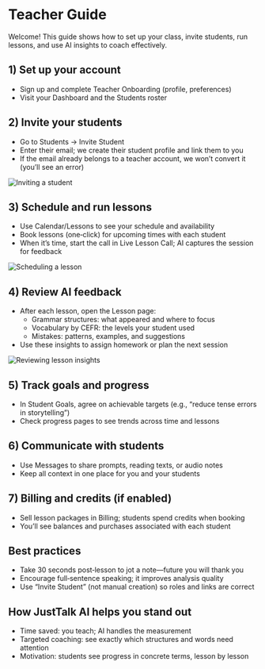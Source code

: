 # Teacher Guide

Welcome! This guide shows how to set up your class, invite students, run lessons, and use AI insights to coach effectively.

## 1) Set up your account
- Sign up and complete Teacher Onboarding (profile, preferences)
- Visit your Dashboard and the Students roster

## 2) Invite your students
- Go to Students → Invite Student
- Enter their email; we create their student profile and link them to you
- If the email already belongs to a teacher account, we won’t convert it (you’ll see an error)

![Inviting a student](./media/teacher-invite-student.gif)

## 3) Schedule and run lessons
- Use Calendar/Lessons to see your schedule and availability
- Book lessons (one‑click) for upcoming times with each student
- When it’s time, start the call in Live Lesson Call; AI captures the session for feedback

![Scheduling a lesson](./media/teacher-schedule-lesson.png)

## 4) Review AI feedback
- After each lesson, open the Lesson page:
	- Grammar structures: what appeared and where to focus
	- Vocabulary by CEFR: the levels your student used
	- Mistakes: patterns, examples, and suggestions
- Use these insights to assign homework or plan the next session

![Reviewing lesson insights](./media/teacher-lesson-insights.png)

## 5) Track goals and progress
- In Student Goals, agree on achievable targets (e.g., “reduce tense errors in storytelling”)
- Check progress pages to see trends across time and lessons

## 6) Communicate with students
- Use Messages to share prompts, reading texts, or audio notes
- Keep all context in one place for you and your students

## 7) Billing and credits (if enabled)
- Sell lesson packages in Billing; students spend credits when booking
- You’ll see balances and purchases associated with each student

## Best practices
- Take 30 seconds post‑lesson to jot a note—future you will thank you
- Encourage full‑sentence speaking; it improves analysis quality
- Use “Invite Student” (not manual creation) so roles and links are correct

## How JustTalk AI helps you stand out
- Time saved: you teach; AI handles the measurement
- Targeted coaching: see exactly which structures and words need attention
- Motivation: students see progress in concrete terms, lesson by lesson
